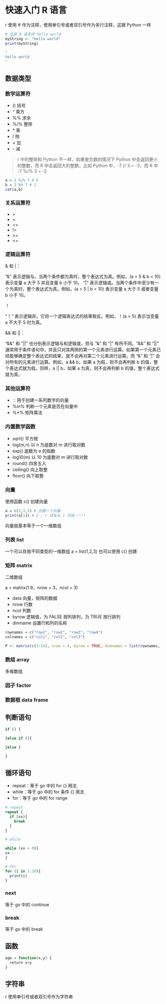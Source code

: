<!--
 * @Author: shgopher shgopher@gmail.com
 * @Date: 2024-08-18 11:43:31
 * @LastEditors: shgopher shgopher@gmail.com
 * @LastEditTime: 2024-09-07 16:13:34
 * @FilePath: /RFamily/helloR.md
 * @Description: 
 * 
 * Copyright (c) 2024 by shgopher, All Rights Reserved. 
-->
# 快速入门 R 语言
r 使用 \# 作为注释，使用单引号或者双引号作为多行注释，这跟 Python 一样

```r
# 这是 R 语言的 hello world
myString <- "hello world"
print(myString)

"
hello world
"
```
## 数据类型
### 数学运算符
- () 括号
- ^ 乘方
- %% 求余
- %/% 整除
- \* 乘
-  / 除
- \+ 加
- \- 减

> r 中的整除和 Python 不一样，如果是负数的情况下 Python 中会返回更小的整数，而 R 中会返回大的整数，比如 Python 中，-7 // 3 = -3，而 R 中 -7 %/% 3 = -2


```r
a = 2 %/% 7 # 0
b = 2 %% 7 # 2
cat(a,b)
```
### 关系运算符
- \>
- \<
- ==
- !=
- \>=
- <=
### 逻辑运算符

& 和 |：

“&” 表示逻辑与。当两个条件都为真时，整个表达式为真。例如，(a > 5 & b < 10) 表示变量 a 大于 5 并且变量 b 小于 10。
“|” 表示逻辑或。当两个条件中至少有一个为真时，整个表达式为真。例如，(a > 5 | b < 10) 表示变量 a 大于 5 或者变量 b 小于 10。

！

“！” 表示逻辑非。它将一个逻辑表达式的结果取反。例如，！(a > 5) 表示当变量 a 不大于 5 时为真。

&& 和 ||：

“&&” 和 “||” 也分别表示逻辑与和逻辑或，但与 “&” 和 “|” 有所不同。“&&” 和 “||” 通常用于条件语句中，并且只对其两侧的第一个元素进行运算。如果第一个元素已经能够确定整个表达式的结果，就不会再对第二个元素进行运算。而 “&” 和 “|” 会对所有的元素进行运算。例如，a && b，如果 a 为假，则不会再判断 b 的值，整个表达式就为假。同样，a || b，如果 a 为真，则不会再判断 b 的值，整个表达式就为真。
### 其他运算符
- ：用于创建一系列数字的向量
- %in% 判断一个元素是否在向量中
- %*% 矩阵乘法
### 内置数学函数
- sqrt() 平方根
- log(m,n) 以 n 为底数对 m 进行取对数
- exp() 底数为 e 的指数
- log10(m) 以 10 为底数对 m 进行取对数
- round() 四舍五入
- ceiling() 向上取整
- floor() 向下取整
### 向量
使用函数 c() 创建向量
```r
a = c(2,3,5) # 创建一个向量
print(a[1]) # 2 ; r 语言从 1 开始 !!!!
```
向量就基本等于一个一维数组
### 列表 list
一个可以存放不同类型的一维数组
a = list(1,2,3)
也可以使用 c() 创建
### 矩阵 matrix
二维数组

a = matrix(1:9，nrow = 3，ncol = 3)
- data 向量，矩阵的数据
- nrow 行数
- ncol 列数
- byrow 逻辑值，为 FALSE 按列排列，为 TRUE 按行排列
- dimname 设置行和列的名称

```r
rownames = c("row1", "row2", "row3", "row4")
colnames = c("col1", "col2", "col3")

P <- matrix(c(3:14), nrow = 4, byrow = TRUE, dimnames = list(rownames, colnames))

```
### 数组 array
多维数组
### 因子 factor
### 数据框 data frame
## 判断语句
```r
if () {

}else if (){

}else {

}
```
## 循环语句
-  repeat：等于 go 中的 for {} 用法
- while：等于 go 中的 for 条件 {} 用法
- for：等于 go 中的 for range

```r
# repeat
repeat {
  if (xx){
    break
  }
} 

# while

while (xx > 0){
xx --
}

# for
for (i in 1:10){
  print(i)
}

```
### next
等于 go 中的 continue
### break
等于 go 中的 break

## 函数
```r
age = function(x,y) {
  return x+y
}
```
## 字符串
r 使用单引号或者双引号作为字符串